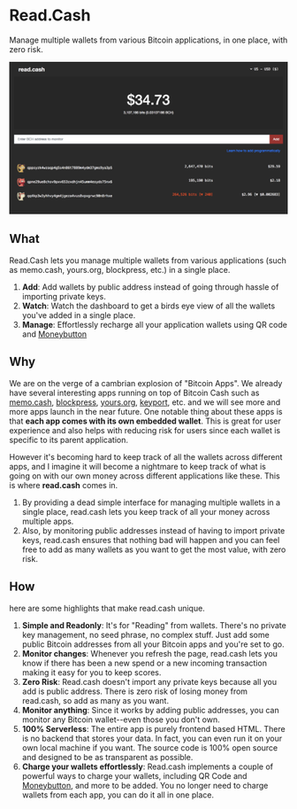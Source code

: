 # Read.Cash

Manage multiple wallets from various Bitcoin applications, in one place, with zero risk.

![screenshot](./screenshot.png)

## What

Read.Cash lets you manage multiple wallets from various applications (such as memo.cash, yours.org, blockpress, etc.) in a single place.

1. **Add**: Add wallets by public address instead of going through hassle of importing private keys.
2. **Watch**: Watch the dashboard to get a birds eye view of all the wallets you've added in a single place.
3. **Manage**: Effortlessly recharge all your application wallets using QR code and [Moneybutton](https://moneybutton.com)

## Why

We are on the verge of a cambrian explosion of "Bitcoin Apps". We already have several interesting apps running on top of Bitcoin Cash such as [memo.cash](https://memo.cash), [blockpress](https://www.blockpress.com), [yours.org](https://yours.org), [keyport](https://keyport.cash), etc. and we will see more and more apps launch in the near future. One notable thing about these apps is that **each app comes with its own embedded wallet**. This is great for user experience and also helps with reducing risk for users since each wallet is specific to its parent application.

However it's becoming hard to keep track of all the wallets across different apps, and I imagine it will become a nightmare to keep track of what is going on with our own money across different applications like these. This is where **read.cash** comes in.

1. By providing a dead simple interface for managing multiple wallets in a single place, read.cash lets you keep track of all your money across multiple apps.
2. Also, by monitoring public addresses instead of having to import private keys, read.cash ensures that nothing bad will happen and you can feel free to add as many wallets as you want to get the most value, with zero risk.

## How

here are some highlights that make read.cash unique.

1. **Simple and Readonly**: It's for "Reading" from wallets. There's no private key management, no seed phrase, no complex stuff. Just add some public Bitcoin addresses from all your Bitcoin apps and you're set to go.
2. **Monitor changes**: Whenever you refresh the page, read.cash lets you know if there has been a new spend or a new incoming transaction making it easy for you to keep scores. 
3. **Zero Risk**: Read.cash doesn't import any private keys because all you add is public address. There is zero risk of losing money from read.cash, so add as many as you want.
4. **Monitor anything**: Since it works by adding public addresses, you can monitor any Bitcoin wallet--even those you don't own.
5. **100% Serverless**: The entire app is purely frontend based HTML. There is no backend that stores your data. In fact, you can even run it on your own local machine if you want. The source code is 100% open source and designed to be as transparent as possible.
6. **Charge your wallets effortlessly**: Read.cash implements a couple of powerful ways to charge your wallets, including QR Code and [Moneybutton](https://moneybutton.com), and more to be added. You no longer need to charge wallets from each app, you can do it all in one place.
